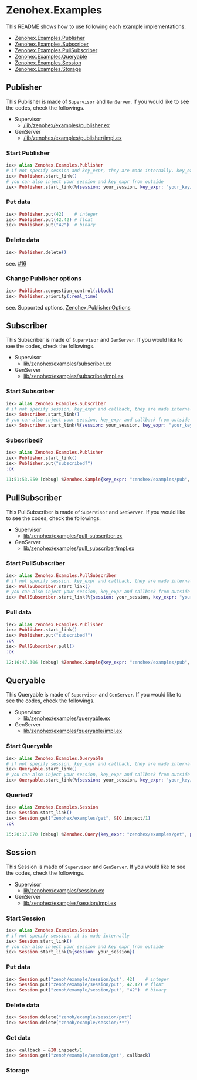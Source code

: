 # Zenohex.Examples

This README shows how to use following each example implementations.

- [Zenohex.Examples.Publisher](#publisher)
- [Zenohex.Examples.Subscriber](#subscriber)
- [Zenohex.Examples.PullSubscriber](#pullsubscriber)
- [Zenohex.Examples.Queryable](#queryable)
- [Zenohex.Examples.Session](#session)
- [Zenohex.Examples.Storage](#storage)

## Publisher

This Publisher is made of `Supervisor` and `GenServer`.
If you would like to see the codes, check the followings.

- Supervisor
  - [/lib/zenohex/examples/publisher.ex](/lib/zenohex/examples/publisher.ex)
- GenServer
  - [/lib/zenohex/examples/publisher/impl.ex](/lib/zenohex/examples/publisher/impl.ex)

### Start Publisher

```elixir
iex> alias Zenohex.Examples.Publisher
# if not specify session and key_expr, they are made internally. key_expr is "zenohex/examples/pub"
iex> Publisher.start_link()
# you can also inject your session and key_expr from outside
iex> Publisher.start_link(%{session: your_session, key_expr: "your_key/expression"})
```

### Put data

```elixir
iex> Publisher.put(42)    # integer
iex> Publisher.put(42.42) # float
iex> Publisher.put("42")  # binary
```

### Delete data

```elixir
iex> Publisher.delete()
```

see. [#16](https://github.com/b5g-ex/zenohex/issues/16)

### Change Publisher options

```elixir
iex> Publisher.congestion_control(:block)
iex> Publisher.priority(:real_time)
```

see. Supported options, [Zenohex.Publisher.Options](/lib/zenohex/publisher.ex)

## Subscriber

This Subscriber is made of `Supervisor` and `GenServer`.
If you would like to see the codes, check the followings.

- Supervisor
  - [lib/zenohex/examples/subscriber.ex](/lib/zenohex/examples/subscriber.ex)
- GenServer
  - [lib/zenohex/examples/subscriber/impl.ex](/lib/zenohex/examples/subscriber/impl.ex)

### Start Subscriber

```elixir
iex> alias Zenohex.Examples.Subscriber
# if not specify session, key_expr and callback, they are made internally. key_expr is "zenohex/examples/**",callback is &Logger.debug(inspect(&1))
iex> Subscriber.start_link()
# you can also inject your session, key_expr and callback from outside
iex> Subscriber.start_link(%{session: your_session, key_expr: "your_key/expression/**", callback: &IO.inspect/1})
```

### Subscribed?

```elixir
iex> alias Zenohex.Examples.Publisher
iex> Publisher.start_link()
iex> Publisher.put("subscribed?")
:ok

11:51:53.959 [debug] %Zenohex.Sample{key_expr: "zenohex/examples/pub", value: "subscribed?", kind: :put, reference: #Reference<0.1373489635.746717252.118288>}
```

## PullSubscriber

This PullSubscriber is made of `Supervisor` and `GenServer`.
If you would like to see the codes, check the followings.

- Supervisor
  - [lib/zenohex/examples/pull_subscriber.ex](/lib/zenohex/examples/pull_subscriber.ex)
- GenServer
  - [lib/zenohex/examples/pull_subscriber/impl.ex](/lib/zenohex/examples/pull_subscriber/impl.ex)

### Start PullSubscriber

```elixir
iex> alias Zenohex.Examples.PullSubscriber
# if not specify session, key_expr and callback, they are made internally. key_expr is "zenohex/examples/**",callback is &Logger.debug(inspect(&1))
iex> PullSubscriber.start_link()
# you can also inject your session, key_expr and callback from outside
iex> PullSubscriber.start_link(%{session: your_session, key_expr: "your_key/expression/**", callback: &IO.inspect/1})
```

### Pull data

```elixir
iex> alias Zenohex.Examples.Publisher
iex> Publisher.start_link()
iex> Publisher.put("subscribed?")
:ok
iex> PullSubscriber.pull()
:ok

12:16:47.306 [debug] %Zenohex.Sample{key_expr: "zenohex/examples/pub", value: "subscribed?", kind: :put, reference: #Reference<0.662543409.1019347013.179304>}
```

## Queryable

This Queryable is made of `Supervisor` and `GenServer`.
If you would like to see the codes, check the followings.

- Supervisor
  - [lib/zenohex/examples/queryable.ex](/lib/zenohex/examples/queryable.ex)
- GenServer
  - [lib/zenohex/examples/queryable/impl.ex](/lib/zenohex/examples/queryable/impl.ex)

### Start Queryable

```elixir
iex> alias Zenohex.Examples.Queryable
# if not specify session, key_expr and callback, they are made internally. key_expr is "zenohex/examples/**", callback is &Logger.debug(inspect(&1))
iex> Queryable.start_link()
# you can also inject your session, key_expr and callback from outside
iex> Queryable.start_link(%{session: your_session, key_expr: "your_key/expression/**", callback: &IO.inspect/1})
```

### Queried?

```elixir
iex> alias Zenohex.Examples.Session
iex> Session.start_link()
iex> Session.get("zenohex/examples/get", &IO.inspect/1)
:ok

15:20:17.870 [debug] %Zenohex.Query{key_expr: "zenohex/examples/get", parameters: "", value: :undefined, reference: #Reference<0.3076585362.3463839816.144434>}
```

## Session

This Session is made of `Supervisor` and `GenServer`.
If you would like to see the codes, check the followings.

- Supervisor
  - [lib/zenohex/examples/session.ex](/lib/zenohex/examples/session.ex)
- GenServer
  - [lib/zenohex/examples/session/impl.ex](/lib/zenohex/examples/session/impl.ex)

### Start Session

```elixir
iex> alias Zenohex.Examples.Session
# if not specify session, it is made internally
iex> Session.start_link()
# you can also inject your session and key_expr from outside
iex> Session.start_link(%{session: your_session})
```

### Put data

```elixir
iex> Session.put("zenoh/example/session/put", 42)    # integer
iex> Session.put("zenoh/example/session/put", 42.42) # float
iex> Session.put("zenoh/example/session/put", "42")  # binary
```

### Delete data

```elixir
iex> Session.delete("zenoh/example/session/put")
iex> Session.delete("zenoh/example/session/**")
```

### Get data

```elixir
iex> callback = &IO.inspect/1
iex> Session.get("zenoh/example/session/get", callback)
```

### Storage
